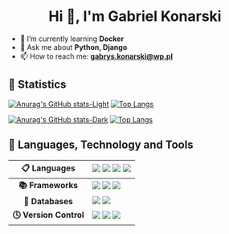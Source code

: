 <h1 align="center">Hi 👋, I'm Gabriel Konarski</h1>

- 🌱 I’m currently learning **Docker**
- 💬 Ask me about **Python, Django**
- 📫 How to reach me: **gabrys.konarski@wp.pl**


## 📝 Statistics 
[comment]: <> (Light mode)
[![Anurag's GitHub stats-Light](https://github-readme-stats.vercel.app/api?username=Gabriel-Konarski&show_icons=true&theme=swift#gh-light-mode-only)](https://github.com/anuraghazra/github-readme-stats#gh-light-mode-only)
[![Top Langs](https://github-readme-stats.vercel.app/api/top-langs/?username=Gabriel-Konarski&theme=swift)](https://github.com/anuraghazra/github-readme-stats#gh-light-mode-only)

[comment]: <> (Dark mode)
[![Anurag's GitHub stats-Dark](https://github-readme-stats.vercel.app/api?username=Gabriel-Konarski&show_icons=true&theme=react#gh-dark-mode-only)](https://github.com/anuraghazra/github-readme-stats#gh-dark-mode-only)
[![Top Langs](https://github-readme-stats.vercel.app/api/top-langs/?username=Gabriel-Konarski&theme=react)](https://github.com/anuraghazra/github-readme-stats#gh-dark-mode-only)


## 🚀 Languages, Technology and Tools 

| **📋 Languages**        	| <img src="https://img.shields.io/badge/Python-14354C?style=for-the-badge&logo=python&logoColor=white"> <img src="https://img.shields.io/badge/HTML5-E34F26?style=for-the-badge&logo=html5&logoColor=white"> <img src="https://img.shields.io/badge/CSS3-1572B6?style=for-the-badge&logo=css3&logoColor=white"> <img src="https://img.shields.io/badge/JavaScript-323330?style=for-the-badge&logo=javascript&logoColor=F7DF1E"> 	|
|:-------------------------:	|:---------------------------------------------------------------------------------------------------------------------------------------------------------------------------------------------------------------------------------------------------------------------------------------------------------------------------------------------------------------------------------------------------------------------------------------------------------------------------------------------------------------------------------------------------------------------------------------------------------------------------------------------------------------------------------------------------------------------------------------------------------------------------------------------------------------------------------------------------------	|
| **📚 Frameworks**        	| <img src="https://img.shields.io/badge/Django-092E20?style=for-the-badge&logo=django&logoColor=white"> <img src="https://img.shields.io/badge/React-20232A?style=for-the-badge&logo=react&logoColor=61DAFB"> <img src="https://img.shields.io/badge/DJANGO-REST-ff1709?style=for-the-badge&logo=django&logoColor=white&color=ff1709&labelColor=gra">   |
| **💾 Databases**           	| <img src="https://img.shields.io/badge/mysql-%2300f.svg?style=for-the-badge&logo=mysql&logoColor=white"> <img src="https://img.shields.io/badge/sqlite-%2307405e.svg?style=for-the-badge&logo=sqlite&logoColor=white"> |
| **🕓 Version Control**           	| <img src="https://img.shields.io/badge/git-%23F05033.svg?style=for-the-badge&logo=git&logoColor=white"> <img src="https://img.shields.io/badge/github-%23121011.svg?style=for-the-badge&logo=github&logoColor=white"> <img src="https://img.shields.io/badge/gitlab-%23181717.svg?style=for-the-badge&logo=gitlab&logoColor=white">|
